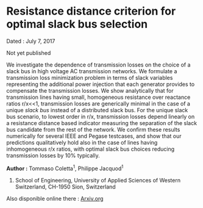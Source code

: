 # Resistance distance criterion for optimal slack bus selection

Dated : July 7, 2017

Not yet published


We investigate the dependence of transmission losses on the choice of a slack bus
in high voltage AC transmission networks.
We formulate a transmission loss minimization problem in terms of slack variables 
representing the additional power injection that each generator provides to compensate 
the transmission losses.
We show analytically that for transmission lines having small, homogeneous resistance over reactance ratios r/x<<1, 
transmission losses are generically minimal in the case of a unique *slack bus* instead of a distributed slack bus.
For the unique slack bus scenario, to lowest order in r/x, transmission losses depend linearly on a resistance 
distance based indicator measuring the separation of the slack bus candidate from the rest of the network.
We confirm these results numerically for several IEEE and Pegase testcases, and show that our predictions 
qualitatively hold also in the case of lines having inhomogeneous r/x ratios, 
with optimal slack bus choices reducing transmission losses by 10% typically.



**Author :** Tommaso Coletta<sup>1</sup>, Philippe Jacquod<sup>1</sup>
1) School of Engineering, University of Applied Sciences of Western Switzerland, CH-1950 Sion, Switzerland


Also disponible online there : [Arxiv.org](https://arxiv.org/abs/1707.02845)



